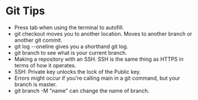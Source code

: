 # Git Tips

- Press tab when using the terminal to autofill.
- git checkout moves you to another location. Moves to another branch or another git commit.
- git log --oneline gives you a shorthand git log.
- git branch to see what is your current branch.
- Making a repository with an SSH. SSH is the same thing as HTTPS in terms of how it operates.
- SSH: Private key unlocks the lock of the Public key.
- Errors might occur if you're calling main in a git command, but your branch is master.
- git branch -M "name" can change the name of branch.
